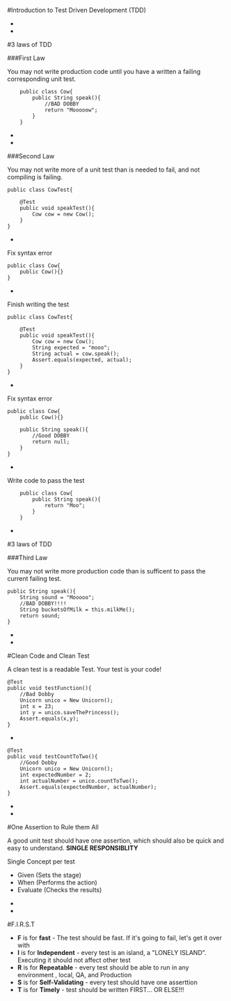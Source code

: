 #Introduction to Test Driven Development (TDD)


-
-
#3 laws of TDD

###First Law

You may not write production code until you have a written a failing corresponding unit test.

```
	public class Cow{
		public String speak(){
			//BAD DOBBY
			return "Mooooow";
		}
	}

```

-
-
###Second Law

You may not write more of a unit test than is needed to fail, and not compiling is failing.

```
public class CowTest{

	@Test
	public void speakTest(){
		Cow cow = new Cow();
	}
}
```

-

Fix syntax error

```
public class Cow{
	public Cow(){}
}
```
-

Finish writing the test

```
public class CowTest{

	@Test
	public void speakTest(){
		Cow cow = new Cow();
		String expected = "mooo";
		String actual = cow.speak();
		Assert.equals(expected, actual);
	}
}
```

-

Fix syntax error

```
public class Cow{
	public Cow(){}

	public String speak(){
		//Good DOBBY
		return null;
	}
}

```

-
Write code to pass the test

```
	public class Cow{
		public String speak(){
			return "Moo";
		}
	}

```

-
#3 laws of TDD

###Third Law

You may not write more production code than is sufficent to pass the current failing test.

```
public String speak(){
	String sound = "Mooooo";
	//BAD DOBBY!!!!
	String bucketsOfMilk = this.milkMe();
	return sound;
}
```

-
-

#Clean Code and Clean Test

A clean test is a readable Test. Your test is your code!

```
@Test
public void testFunction(){
	//Bad Dobby
	Unicorn unico = New Unicorn();
	int x = 23;
	int y = unico.saveThePrincess();
	Assert.equals(x,y);
}

```

-
```
@Test
public void testCountToTwo(){
	//Good Dobby
	Unicorn unico = New Unicorn();
	int expectedNumber = 2;
	int actualNumber = unico.countToTwo();
	Assert.equals(expectedNumber, actualNumber);
}
```
-
-
#One Assertion to Rule them All

A good unit test should have one assertion, which should also be quick and easy to understand. **SINGLE RESPONSIBLITY**

Single Concept per test

* Given (Sets the stage)
* When (Performs the action)
* Evaluate (Checks the results)

-
-
#F.I.R.S.T

* **F** is for **fast** - The test should be fast. If it's going to fail, let's get it over with
* **I** is for **Independent** - every test is an island, a "LONELY ISLAND". Executing it should not affect other test
* **R** is for **Repeatable** - every test should be able to run in any environment , local, QA, and Production
* **S** is for **Self-Validating** - every test should have one asserttion
* **T** is for **Timely** - test should be written FIRST... OR ELSE!!!

